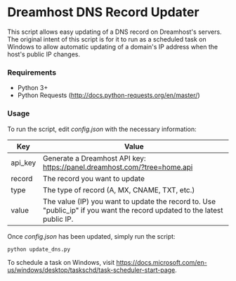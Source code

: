 # Dreamhost DNS Record Updater

This script allows easy updating of a DNS record on Dreamhost's servers. The original intent of this script is for it to run as a scheduled task on Windows to allow automatic updating of a domain's IP address when the host's public IP changes.

### Requirements

 - Python 3+
 - Python Requests (http://docs.python-requests.org/en/master/)

### Usage
To run the script, edit *config.json* with the necessary information:

| Key | Value |
| ------ | ------ |
| api_key | Generate a Dreamhost API key: https://panel.dreamhost.com/?tree=home.api |
| record | The record you want to update |
| type | The type of record (A, MX, CNAME, TXT, etc.) |
| value | The value (IP) you want to update the record to. Use "public_ip" if you want the record updated to the latest public IP.|

Once *config.json* has been updated, simply run the script:

```sh
python update_dns.py
```

To schedule a task on Windows, visit https://docs.microsoft.com/en-us/windows/desktop/taskschd/task-scheduler-start-page.